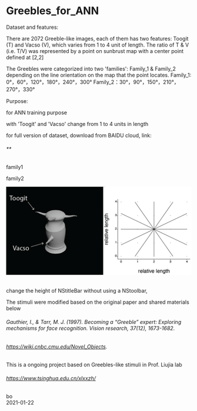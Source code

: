 # Greebles_for_ANN

Dataset and features:

There are 2072 Greeble-like images, each of them has two features: Toogit (T) and Vacso (V), which varies from 1 to 4 unit of length. The ratio of T & V (i.e. T/V) was represented by a point on sunbrust map with a center point defined at [2,2] 

The Greebles were categorized into two 'families': Family_1 & Family_2 depending on the line orientation on the map that the point locates.
Family_1: 0°，60°，120°，180°，240°，300°
Family_2：30°，90°，150°，210°，270°，330°


Purpose:

for ANN training purpose

with 'Toogit' and 'Vacso' change from 1 to 4 units in length

for full version of dataset, download from BAIDU cloud, link:
###### **




family1 <br />

family2 <br />


![alt tag](https://github.com/ZHANGneuro/Greebles_for_ANN/blob/master/Greebles_for_ANN/illustrator_figure-01.png)
<br /><br />

change the height of NStitleBar without using a NStoolbar,<br />


The stimuli were modified based on the original paper and shared materials below 
###### *Gauthier, I., & Tarr, M. J. (1997). Becoming a “Greeble” expert: Exploring mechanisms for face recognition. Vision research, 37(12), 1673-1682.*
###### *https://wiki.cnbc.cmu.edu/Novel_Objects.*

This is a ongoing project based on Greebles-like stimuli in Prof. Liujia lab
###### *https://www.tsinghua.edu.cn/xlxxzh/*

bo <br />
2021-01-22
